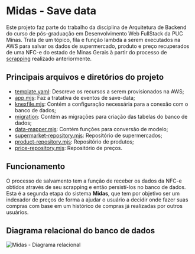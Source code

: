 # Midas - Save data

Este projeto faz parte do trabalho da disciplina de Arquitetura de Backend do curso de pós-graduação em Desenvolvimento Web FullStack da PUC Minas. Trata de um tópico, fila e função lambda a serem executados na AWS para salvar os dados de supermercado, produto e preço recuperados de uma NFC-e do estado de Minas Gerais à partir do processo de [scrapping](https://github.com/RicardoGPP/dwfs-abeol2-midas-scrapper-lambda) realizado anteriormente.

## Principais arquivos e diretórios do projeto

 - [template.yaml](https://github.com/RicardoGPP/dwfs-abeol2-midas-save-data-lambda/blob/main/template.yaml): Descreve os recursos a serem provisionados na AWS;
 - [app.mjs](https://github.com/RicardoGPP/dwfs-abeol2-midas-save-data-lambda/blob/main/app/app.mjs): Faz a tratativa de eventos de save-data;
 - [knexfile.mjs](https://github.com/RicardoGPP/dwfs-abeol2-midas-save-data-lambda/blob/main/app/knexfile.js): Contém a configuração necessária para a conexão com o banco de dados;
 - [migration](https://github.com/RicardoGPP/dwfs-abeol2-midas-save-data-lambda/blob/main/app/src/migration/): Contém as migrações para criação das tabelas do banco de dados;
 - [data-mapper.mjs](https://github.com/RicardoGPP/dwfs-abeol2-midas-save-data-lambda/blob/main/app/src/mapper/data-mapper.mjs): Contém funções para conversão de modelo;
 - [supermarket-repository.mjs](https://github.com/RicardoGPP/dwfs-abeol2-midas-save-data-lambda/blob/main/app/src/repository/supermarket-repository.mjs): Repositório de supermercados;
 - [product-repository.mjs](https://github.com/RicardoGPP/dwfs-abeol2-midas-save-data-lambda/blob/main/app/src/repository/product-repository.mjs): Repositório de produtos;
 - [price-repository.mjs](https://github.com/RicardoGPP/dwfs-abeol2-midas-save-data-lambda/blob/main/app/src/repository/price-repository.mjs): Repositório de preços.

## Funcionamento

O processo de salvamento tem a função de receber os dados da NFC-e obtidos através de seu scrapping e então persistí-los no banco de dados. Esta é a segunda etapa do sistema **Midas**, que tem por objetivo ser um indexador de preços de forma a ajudar o usuário a decidir onde fazer suas compras com base em um histórico de compras já realizadas por outros usuários.

## Diagrama relacional do banco de dados

![Midas - Diagrama relacional](https://github.com/user-attachments/assets/4c5fd71a-7e5a-42c8-beae-865e805ae84a)
